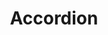 ---
title: Accordion
layout: design-pattern
category: Navigation
permalink: ui-patterns/navigation/accordion/

# Design pattern type is for distinguish layouts for mobile and desktop design patterns.
# Available variables:
# - mobile
# - desktop
design-pattern-type: mobile

what:
 A group of expandable and collapsible panels, each with a header that represents its contents.

why:
 To allow the user, to see in a quick way, more information about one element, without losing the overview and the user’s attention.

do: >
 * Decide if the user wants to have the most important panel open by default.
 
 * Highlight open panels and distinguish them from closed panels.
 
 * Consider adding a dynamic header that changes, depending on the content settings.
 
 * Use for a progressive disclosure content; letting the user expanding the panel for more information.

dont: >
 * Nest it into another accordion.
 
 * Confuse it with a toggle menu, it includes more options or contents.
 
 * Use it as a detailed page option, keep the expand panel small.

---